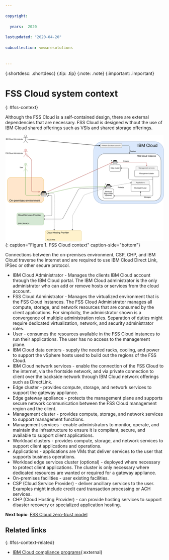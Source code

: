 ```yaml
---

copyright:

  years:  2020

lastupdated: "2020-04-20"

subcollection: vmwaresolutions


---
```


{:shortdesc: .shortdesc}
{:tip: .tip}
{:note: .note}
{:important: .important}

# FSS Cloud system context
{: #fss-context}

Although the FSS Cloud is a self-contained design, there are external dependencies that are necessary. FSS Cloud is designed without the use of IBM Cloud shared offerings such as VSIs and shared storage offerings.

![FSS Cloud context](../../images/fss-context.svg "FSS Cloud context"){: caption="Figure 1. FSS Cloud context" caption-side="bottom"}

Connections between the on-premises environment, CSP, CHP, and IBM Cloud traverse the internet and are required to use IBM Cloud Direct Link, IPSec or other secure protocol.

* IBM Cloud Administrator - Manages the clients IBM Cloud account through the IBM Cloud portal. The IBM Cloud administrator is the only administrator who can add or remove hosts or services from the cloud account.
* FSS Cloud Administrator - Manages the virtualized environment that is the FSS Cloud instances. The FSS Cloud Administrator manages all compute, storage, and network resources that are consumed by the client applications. For simplicity, the administrator shown is a convergence of multiple administration roles. Separation of duties might require dedicated virtualization, network, and security administrator roles.
* User - consumes the resources available in the FSS Cloud instances to run their applications. The user has no access to the management plane.
* IBM Cloud data centers - supply the needed racks, cooling, and power to support the vSphere hosts used to build out the regions of the FSS Cloud.
* IBM Cloud network services - enable the connection of the FSS Cloud to the internet, via the frontside network, and via private connection to client over the backside network through IBM Cloud network offerings such as DirectLink.
* Edge cluster - provides compute, storage, and network services to support the gateway appliance.
* Edge gateway appliance - protects the management plane and supports secure network communication between the FSS Cloud management region and the client.
* Management cluster - provides compute, storage, and network services to support management functions.
* Management services - enable administrators to monitor, operate, and maintain the infrastructure to ensure it is compliant, secure, and available to support client applications.
* Workload clusters - provides compute, storage, and network services to support client applications and operations.
* Applications - applications are VMs that deliver services to the user that supports business operations.
* Workload edge services cluster (optional) - deployed where necessary to protect client applications. The cluster is only necessary where dedicated resources are wanted or required for a gateway appliance.
* On-premises facilities - user existing facilities.
* CSP (Cloud Service Provider) - deliver ancillary services to the user. Examples might include credit card transaction processing or ACH services.
* CHP (Cloud Hosting Provider) - can provide hosting services to support disaster recovery or specialized application hosting.

**Next topic**: [FSS Cloud zero-trust model](/docs/vmwaresolutions?topic=vmwaresolutions-fss-separation-of-duties)

## Related links
{: #fss-context-related}

* [IBM Cloud compliance programs](https://www.ibm.com/cloud/compliance){:external}
